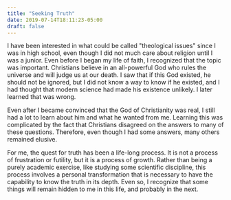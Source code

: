 ```yaml
---
title: "Seeking Truth"
date: 2019-07-14T18:11:23-05:00
draft: false
---
```


I have been interested in what could be called "theological issues" since I was in high school, even though I did not much care about religion until I was a junior. Even before I began my life of faith, I recognized that the topic was important. Christians believe in an all-powerful God who rules the universe and will judge us at our death. I saw that if this God existed, he should not be ignored, but I did not know a way to know if he existed, and I had thought that modern science had made his existence unlikely. I later learned that was wrong.

Even after I became convinced that the God of Christianity was real, I still had a lot to learn about him and what he wanted from me. Learning this was complicated by the fact that Christians disagreed on the answers to many of these questions. Therefore, even though I had some answers, many others remained elusive.

For me, the quest for truth has been a life-long process. It is not a process of frustration or futility, but it is a process of growth. Rather than being a purely academic exercise, like studying some scientific discipline, this process involves a personal transformation that is necessary to have the capability to know the truth in its depth. Even so, I recognize that some things will remain hidden to me in this life, and probably in the next.